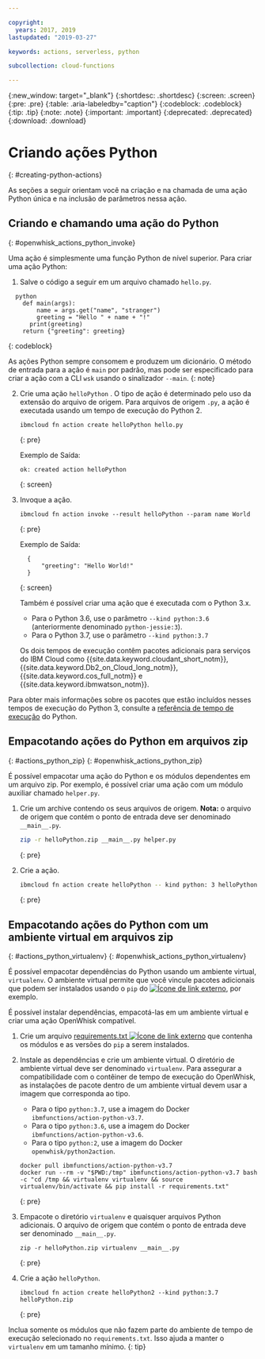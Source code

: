 ```yaml
---

copyright:
  years: 2017, 2019
lastupdated: "2019-03-27"

keywords: actions, serverless, python

subcollection: cloud-functions

---
```


{:new_window: target="_blank"}
{:shortdesc: .shortdesc}
{:screen: .screen}
{:pre: .pre}
{:table: .aria-labeledby="caption"}
{:codeblock: .codeblock}
{:tip: .tip}
{:note: .note}
{:important: .important}
{:deprecated: .deprecated}
{:download: .download}


# Criando ações Python
{: #creating-python-actions}

As seções a seguir orientam você na criação e na chamada de uma ação Python única e na inclusão
de parâmetros nessa ação.

## Criando e chamando uma ação do Python
{: #openwhisk_actions_python_invoke}

Uma ação é simplesmente uma função Python de nível superior. Para criar uma ação Python:

1. Salve o código a seguir em um arquivo chamado `hello.py`.
```
  python
    def main(args):
        name = args.get("name", "stranger")
        greeting = "Hello " + name + "!"
      print(greeting)
    return {"greeting": greeting}
  ```
{: codeblock}
    
As ações Python sempre consomem e produzem um dicionário. O método de entrada para a ação é `main` por padrão, mas pode ser especificado para criar a ação com a CLI `wsk` usando o sinalizador `--main`.
{: note}

2. Crie uma ação  ` helloPython ` . O tipo de ação é determinado pelo uso da extensão do arquivo de origem. Para arquivos de origem `.py`, a ação é executada usando um tempo de execução do Python 2.

    ```
    ibmcloud fn action create helloPython hello.py
    ```
    {: pre}

    Exemplo de Saída:

    ```
    ok: created action helloPython
    ```
    {: screen}

3. Invoque a ação.

    ```
    ibmcloud fn action invoke --result helloPython --param name World
    ```
    {: pre}

    Exemplo de Saída:

    ```
      {
          "greeting": "Hello World!"
      }
    ```
    {: screen}
    
    Também é possível criar uma ação que é executada com o Python 3.x. 
    * Para o Python 3.6, use o parâmetro `--kind python:3.6` (anteriormente denominado `python-jessie:3`).
    * Para o Python 3.7, use o parâmetro `--kind python:3.7`
    
    Os dois tempos de execução contêm pacotes adicionais para serviços do IBM Cloud como {{site.data.keyword.cloudant_short_notm}}, {{site.data.keyword.Db2_on_Cloud_long_notm}}, {{site.data.keyword.cos_full_notm}} e {{site.data.keyword.ibmwatson_notm}}.
    
Para obter mais informações sobre os pacotes que estão incluídos nesses tempos de execução do Python 3, consulte a [referência de tempo de execução](/docs/openwhisk?topic=cloud-functions-runtimes#openwhisk_ref_python_environments) do Python.

## Empacotando ações do Python em arquivos zip
{: #actions_python_zip}
{: #openwhisk_actions_python_zip}

É possível empacotar uma ação do Python e os módulos dependentes em um arquivo zip. Por exemplo, é possível criar uma ação com um módulo auxiliar chamado `helper.py`.

1. Crie um archive contendo os seus arquivos de origem. **Nota:** o arquivo de
origem que contém o ponto de entrada deve ser denominado `__main__.py`.

    ```bash
    zip -r helloPython.zip __main__.py helper.py
    ```
    {: pre}

2. Crie a ação.

    ```bash
    ibmcloud fn action create helloPython -- kind python: 3 helloPython.zip
    ```
    {: pre}

## Empacotando ações do Python com um ambiente virtual em arquivos zip
{: #actions_python_virtualenv}
{: #openwhisk_actions_python_virtualenv}

É possível empacotar dependências do Python usando um ambiente virtual, `virtualenv`. O
ambiente virtual permite que você vincule pacotes adicionais que podem ser instalados usando
o `pip` do [
![Ícone de link externo](../icons/launch-glyph.svg "Ícone de link externo")](https://packaging.python.org/installing/),
por exemplo.

É possível instalar dependências, empacotá-las em um ambiente virtual e criar uma ação OpenWhisk compatível.

1. Crie um arquivo [requirements.txt
![Ícone de link externo](../icons/launch-glyph.svg "Ícone de link externo")](https://pip.pypa.io/en/latest/user_guide/#requirements-files)
que contenha os módulos e as versões do `pip` a serem instalados.

2. Instale as dependências e crie um ambiente virtual. O diretório de ambiente virtual deve ser
denominado `virtualenv`. Para assegurar a compatibilidade com o contêiner de tempo de
execução do OpenWhisk, as instalações de pacote dentro de um ambiente virtual devem usar a imagem que
corresponda ao tipo.

    * Para o tipo `python:3.7`, use a imagem do Docker `ibmfunctions/action-python-v3.7`.
    * Para o tipo `python:3.6`, use a imagem do Docker `ibmfunctions/action-python-v3.6`.
    * Para o tipo `python:2`, use a imagem do Docker `openwhisk/python2action`.

   ```
   docker pull ibmfunctions/action-python-v3.7
   docker run --rm -v "$PWD:/tmp" ibmfunctions/action-python-v3.7 bash -c "cd /tmp && virtualenv virtualenv && source virtualenv/bin/activate && pip install -r requirements.txt"
   ```
   {: pre}

3. Empacote o diretório `virtualenv` e quaisquer arquivos Python adicionais. O arquivo
de origem que contém o ponto de entrada deve ser denominado `__main__.py`.

    ```
    zip -r helloPython.zip virtualenv __main__.py
    ```
    {: pre}

4. Crie a ação  ` helloPython `.

    ```
    ibmcloud fn action create helloPython2 --kind python:3.7 helloPython.zip
    ```
    {: pre}

Inclua somente os módulos que não fazem parte do ambiente de tempo de execução selecionado no
`requirements.txt`. Isso ajuda a manter o `virtualenv` em um tamanho
mínimo.
{: tip}


